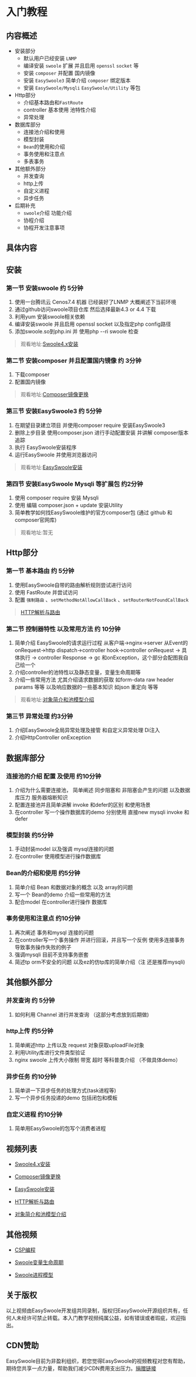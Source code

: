 # 入门教程

## 内容概述

- 安装部分
  - 默认用户已经安装 `LNMP`
  - 编译安装 `swoole` 扩展 并且启用 `openssl` `socket` 等
  - 安装 `composer` 并配置 国内镜像
  - 安装 `EasySwoole3` 简单介绍 `composer` 绑定版本 
  - 安装 `EasySwoole/Mysqli` `EasySwoole/Utility` 等包
- Http部分
  - 介绍基本路由和`FastRoute`
  - controller 基本使用 池特性介绍
  - 异常处理
- 数据库部分
  - 连接池介绍和使用
  - 模型封装
  - `Bean`的使用和介绍
  - 事务使用和注意点
  - 多表事务
- 其他额外部分
  - 并发查询
  - http上传
  - 自定义进程
  - 异步任务
- 后期补充
  - `swoole`介绍 功能介绍
  - 协程介绍
  - 协程开发注意事项
  
## 具体内容

## 安装

### 第一节 安装swoole 约 5分钟
1. 使用一台腾讯云 Cenos7.4 机器 已经装好了LNMP 大概阐述下当前环境
2. 通过github访问swoole项目仓库  然后选择最新4.3 or 4.4  下载
3. 利用yum 安装swoole相关依赖
4. 编译安装swoole 并且启用 openssl socket 以及指定php config路径
5. 添加swoole.so到php.ini 并 使用php --ri swoole 检查
   
> 观看地址:[Swoole4.x安装](http://easyswoole.com/play_video.html?video=aHR0cHM6Ly9lYXN5c3dvb2xlLm9zcy1jbi1zaGVuemhlbi5hbGl5dW5jcy5jb20vJUU1JTg1JUE1JUU5JTk3JUE4JUU2JTk1JTk5JUU3JUE4JThCMS8lRTUlQUUlODklRTglQTMlODVzd29vbGUubXA0)
   
### 第二节 安装composer 并且配置国内镜像 约 3分钟
1. 下载composer
2. 配置国内镜像
      
> 观看地址:[Composer镜像更换](http://easyswoole.com/play_video.html?video=aHR0cHM6Ly9lYXN5c3dvb2xlLm9zcy1jbi1zaGVuemhlbi5hbGl5dW5jcy5jb20vJUU1JTg1JUE1JUU5JTk3JUE4JUU2JTk1JTk5JUU3JUE4JThCMS8lRTUlQUUlODklRTglQTMlODVjb21wb3NlciVFNSVCOSVCNiVFOSU4NSU4RCVFNyVCRCVBRSVFNSU5QiVCRCVFNSU4NiU4NSVFOSU5NSU5QyVFNSU4MyU4Ri5tcDQ=)


### 第三节 安装EasySwoole3 约 5分钟
1. 在期望目录建立项目 并使用composer require 安装EasySwoole3
2. 删除上步目录 使用composer.json 进行手动配置安装 并讲解 composer版本追踪
3. 执行 EasySwoole安装程序 
4. 运行EasySwoole 并使用浏览器访问
      
> 观看地址:[EasySwoole安装](http://easyswoole.com/play_video.html?video=aHR0cHM6Ly9lYXN5c3dvb2xlLm9zcy1jbi1zaGVuemhlbi5hbGl5dW5jcy5jb20vJUU1JTg1JUE1JUU5JTk3JUE4JUU2JTk1JTk5JUU3JUE4JThCMS8lRTUlQUUlODklRTglQTMlODVFYXN5U3dvb2xlLm1wNA==)


### 第四节 安装EasySwoole Mysqli 等扩展包 约2分钟
1. 使用 composer require 安装 Mysqli
2. 使用 编辑 composer.json + update 安装Utility
3. 简单教学如何找EasySwoole维护的官方composer包 (通过 github 和 composer官网库)
      
> 观看地址:暂无


## Http部分

### 第一节 基本路由 约 5分钟
1. 使用EasySwoole自带的路由解析规则尝试进行访问
2. 使用 FastRoute 并尝试访问
3. 配置 `强制路由` 、`setMethodNotAllowCallBack` 、`setRouterNotFoundCallBack` 
         
> [HTTP解析与路由](http://easyswoole.com/play_video.html?video=aHR0cHM6Ly9lYXN5c3dvb2xlLm9zcy1jbi1zaGVuemhlbi5hbGl5dW5jcy5jb20vJUU1JTg1JUE1JUU5JTk3JUE4JUU2JTk1JTk5JUU3JUE4JThCMS9FYXN5U3dvb2xlSHR0cCVFOCVBNyVBMyVFNiU5RSU5MCVFNSU5MiU4QyVFOCVCNyVBRiVFNyU5NCVCMSVFNyVBRSU4MCVFNCVCQiU4Qi5tcDQ=)


### 第二节 控制器特性 以及常用方法 约 10分钟
1. 简单介绍 EasySwoole的请求运行过程 从客户端->nginx->server 从Event的onRequest->http dispatch->controller hook->controller onRequest -> 具体执行 -> controller Response -> gc 和onException，这个部分会配图我自己绘一个
2. 介绍controller的池特性以及静态变量，变量生命周期等
3. 介绍一些常用方法 尤其介绍请求数据的获取 如form-data raw header params 等等 以及响应数据的一些基本知识 如json 重定向 等等
         
> 观看地址:[对象简介和池模型介绍](http://easyswoole.com/play_video.html?video=aHR0cHM6Ly9lYXN5c3dvb2xlLm9zcy1jbi1zaGVuemhlbi5hbGl5dW5jcy5jb20vJUU1JTg1JUE1JUU5JTk3JUE4JUU2JTk1JTk5JUU3JUE4JThCMS9FYXN5U3dvb2xlQ29udHJvbGxlciVFNSVBRiVCOSVFOCVCMSVBMSVFNyVBRSU4MCVFNCVCQiU4QiVFNSU5MiU4QyVFNiVCMSVBMCVFNiVBOCVBMSVFNSU5RSU4QiVFNCVCQiU4QiVFNyVCQiU4RC5tcDQ=)


### 第三节 异常处理 约3分钟
1. 介绍EasySwoole全局异常处理及接管 和自定义异常处理 Di注入
2. 介绍HttpController onException 

## 数据库部分

### 连接池的介绍 配置 及使用 约10分钟
1. 介绍为什么需要连接池， 简单阐述 同步阻塞和 非阻塞会产生的问题 以及数据库压力 服务器熔断知识
2. 配置连接池并且简单讲解 invoke 和defer的区别 和使用场景
3. 在controller 写一个操作数据库的demo  分别使用 直接new mysqli invoke 和defer
   
### 模型封装 约5分钟
1. 手动封装model 以及强调 mysql连接的问题 
2. 在controller 使用模型进行操作数据库

### Bean的介绍和使用 约5分钟
1. 简单介绍 Bean 和数据对象的概念 以及 array的问题
2. 写一个 Bean的demo 介绍一些常用的方法
3. 配合model 在controller进行操作 数据库
   
### 事务使用和注意点 约10分钟
1. 再次阐述 事务和mysql 连接的问题
2. 在controller写一个事务操作 并进行回滚，并且写一个反例 使用多连接事务 导致事务操作失败的例子
3. 强调mysqli 目前不支持事务嵌套
4. 简述tp orm不安全的问题 以及ez的仿tp库的简单介绍（注 还是推荐mysqli)
   
## 其他额外部分

### 并发查询 约 5分钟
1. 如何利用 Channel 进行并发查询 （这部分考虑放到后期做)
   
### http上传 约5分钟
1. 简单阐述http 上传以及 request 对象获取uploadFile对象
2. 利用Utility库进行文件类型验证
3. nginx swoole 上传大小限制 带宽 超时 等科普类介绍 （不做具体demo）

### 异步任务 约10分钟
1. 简单讲一下异步任务的处理方式(task进程等)
2. 写一个异步任务投递的demo 包括闭包和模板

### 自定义进程 约10分钟
1. 简单用EasySwoole的包写个消费者进程

## 视频列表
- [Swoole4.x安装](http://easyswoole.com/play_video.html?video=aHR0cHM6Ly9lYXN5c3dvb2xlLm9zcy1jbi1zaGVuemhlbi5hbGl5dW5jcy5jb20vJUU1JTg1JUE1JUU5JTk3JUE4JUU2JTk1JTk5JUU3JUE4JThCMS8lRTUlQUUlODklRTglQTMlODVzd29vbGUubXA0)
  
- [Composer镜像更换](http://easyswoole.com/play_video.html?video=aHR0cHM6Ly9lYXN5c3dvb2xlLm9zcy1jbi1zaGVuemhlbi5hbGl5dW5jcy5jb20vJUU1JTg1JUE1JUU5JTk3JUE4JUU2JTk1JTk5JUU3JUE4JThCMS8lRTUlQUUlODklRTglQTMlODVjb21wb3NlciVFNSVCOSVCNiVFOSU4NSU4RCVFNyVCRCVBRSVFNSU5QiVCRCVFNSU4NiU4NSVFOSU5NSU5QyVFNSU4MyU4Ri5tcDQ=)
  
- [EasySwoole安装](http://easyswoole.com/play_video.html?video=aHR0cHM6Ly9lYXN5c3dvb2xlLm9zcy1jbi1zaGVuemhlbi5hbGl5dW5jcy5jb20vJUU1JTg1JUE1JUU5JTk3JUE4JUU2JTk1JTk5JUU3JUE4JThCMS8lRTUlQUUlODklRTglQTMlODVFYXN5U3dvb2xlLm1wNA==)
  
- [HTTP解析与路由](http://easyswoole.com/play_video.html?video=aHR0cHM6Ly9lYXN5c3dvb2xlLm9zcy1jbi1zaGVuemhlbi5hbGl5dW5jcy5jb20vJUU1JTg1JUE1JUU5JTk3JUE4JUU2JTk1JTk5JUU3JUE4JThCMS9FYXN5U3dvb2xlSHR0cCVFOCVBNyVBMyVFNiU5RSU5MCVFNSU5MiU4QyVFOCVCNyVBRiVFNyU5NCVCMSVFNyVBRSU4MCVFNCVCQiU4Qi5tcDQ=)
  
- [对象简介和池模型介绍](http://easyswoole.com/play_video.html?video=aHR0cHM6Ly9lYXN5c3dvb2xlLm9zcy1jbi1zaGVuemhlbi5hbGl5dW5jcy5jb20vJUU1JTg1JUE1JUU5JTk3JUE4JUU2JTk1JTk5JUU3JUE4JThCMS9FYXN5U3dvb2xlQ29udHJvbGxlciVFNSVBRiVCOSVFOCVCMSVBMSVFNyVBRSU4MCVFNCVCQiU4QiVFNSU5MiU4QyVFNiVCMSVBMCVFNiVBOCVBMSVFNSU5RSU4QiVFNCVCQiU4QiVFNyVCQiU4RC5tcDQ=)


## 其他视频
- [CSP编程](https://easyswoole.oss-cn-shenzhen.aliyuncs.com/%E5%85%A5%E9%97%A8%E6%95%99%E7%A8%8B1/%E5%85%A5%E9%97%A8csp.mov)
  
- [Swoole变量生命周期](http://easyswoole.com/play_video.html?video=aHR0cHM6Ly9lYXN5c3dvb2xlLm9zcy1jbi1zaGVuemhlbi5hbGl5dW5jcy5jb20vJUU1JTg1JUE1JUU5JTk3JUE4JUU2JTk1JTk5JUU3JUE4JThCMS9zd29vbGUlRTUlOEYlOTglRTklODclOEYlRTclOTQlOUYlRTUlOTElQkQlRTUlOTElQTglRTYlOUMlOUYubXA0=)
  
- [Swoole进程模型](http://easyswoole.com/play_video.html?video=aHR0cHM6Ly9lYXN5c3dvb2xlLm9zcy1jbi1zaGVuemhlbi5hbGl5dW5jcy5jb20vJUU1JTg1JUE1JUU5JTk3JUE4JUU2JTk1JTk5JUU3JUE4JThCMS9zd29vbGUlRTclOUElODQlRTclQUUlODAlRTQlQkIlOEIlRTUlOTIlOEMlRTglQkYlOUIlRTclQTglOEIlRTYlQTglQTElRTUlOUUlOEJ+MS5tcDQ=)
  
## 关于版权
以上视频由EasySwoole开发组共同录制，版权归EasySwoole开源组织共有，任何人未经许可禁止转载。本入门教学视频纯属公益，如有错误或者瑕疵，欢迎指出。

## CDN赞助
EasySwoole目前为非盈利组织，若您觉得EasySwoole的视频教程对您有帮助，期待您共享一点力量，帮助我们减少CDN费用支出压力。[捐赠链接](./../donate.md)